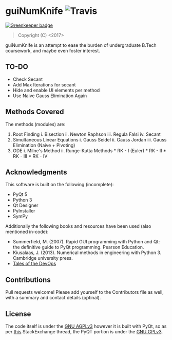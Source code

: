 # guiNumKnife ![Travis](https://img.shields.io/travis/fspoettel/blaupause.svg?maxAge=2592000?style=flat-square)

[![Greenkeeper badge](https://badges.greenkeeper.io/fspoettel/blaupause.svg)](https://greenkeeper.io/)

> Copyright (C) <2017>  <Rohit Goswami>

guiNumKnife is an attempt to ease the burden of undergraduate B.Tech coursework, and maybe even foster interest.

## TO-DO

- Check Secant
- Add Max Iterations for secant
- Hide and enable UI elements per method
- Use Naive Gauss Elimination Again 

## Methods Covered
The methods (modules) are:
1. Root Finding
    i. Bisection
    ii. Newton Raphson
    iii. Regula Falsi
    iv. Secant
2. Simultaneous Linear Equations
    i. Gauss Seidel
    ii. Gauss Jordan
    iii. Gauss Elimination (Naive + Pivoting)
3. ODE
    i. Milne's Method
    ii. Runge-Kutta Methods
        * RK - I (Euler)
        * RK - II
        * RK - III
        * RK - IV

## Acknowledgments
This software is built on the following (incomplete):

- PyQt 5
- Python 3
- Qt Designer
- PyInstaller
- SymPy

Additionally the following books and resources have been used (also mentioned in-code):

- Summerfield, M. (2007). Rapid GUI programming with Python and Qt: the definitive guide to PyQt programming. Pearson Education.
- Kiusalaas, J. (2013). Numerical methods in engineering with Python 3. Cambridge university press.
- [Tales of the DevOps](https://devopslog.wordpress.com/2012/12/23/newton-raphson-method-using-python-sympy/) 

## Contributions
Pull requests welcome!
Please add yourself to the Contributors file as well, with a summary and contact details (optinal).

## License
The code itself is under the [GNU AGPLv3](https://choosealicense.com/licenses/agpl-3.0/) however it is built with PyQt, so as per [this](https://opensource.stackexchange.com/questions/5383/under-what-licenses-can-i-release-open-source-software-that-uses-pyqt) StackExchange thread, the PyQT portion is under the [GNU GPLv3](https://choosealicense.com/licenses/gpl-3.0/).